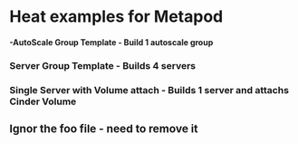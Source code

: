 # Heat examples for Metapod

<h4>-AutoScale Group Template - Build 1 autoscale group 
<h3> Server Group Template - Builds 4 servers 
<h3> Single Server with Volume attach - Builds 1 server and attachs Cinder Volume <cr>
<h3> Ignor the foo file - need to remove it
